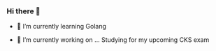 ### Hi there 👋

- 🌱 I’m currently learning
    Golang

- 🔭 I’m currently working on ...
    Studying for my upcoming CKS exam

<!--
**scatlla/scatlla** is a ✨ _special_ ✨ repository because its `README.md` (this file) appears on your GitHub profile.

Here are some ideas to get you started:


- 👯 I’m looking to collaborate on ...
- 🤔 I’m looking for help with ...
- 💬 Ask me about ...
- 📫 How to reach me: ...
- 😄 Pronouns: ...
- ⚡ Fun fact: ...
-->
